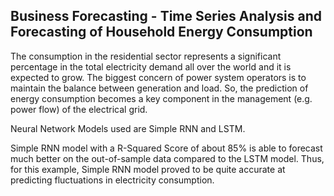 Business Forecasting - Time Series Analysis and Forecasting of Household Energy Consumption
----------------

The consumption in the residential sector represents a significant percentage in the total electricity demand all over the world and it is expected to grow. The biggest concern of power system operators is to maintain the balance between generation and load. So, the prediction of energy consumption becomes a key component in the management (e.g. power flow) of the electrical grid.

Neural Network Models used are Simple RNN and LSTM.

Simple RNN model with a R-Squared Score of about 85% is able to forecast much better on the out-of-sample data compared to the LSTM model. Thus, for this example, Simple RNN model proved to be quite accurate at predicting fluctuations in electricity consumption.
